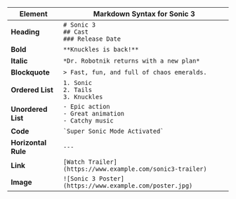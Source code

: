 

| **Element**         | **Markdown Syntax for Sonic 3**                            |
| ------------------- | ---------------------------------------------------------- |
| **Heading**         | `# Sonic 3`<br>`## Cast`<br>`### Release Date`             |
| **Bold**            | `**Knuckles is back!**`                                    |
| **Italic**          | `*Dr. Robotnik returns with a new plan*`                   |
| **Blockquote**      | `> Fast, fun, and full of chaos emeralds.`                 |
| **Ordered List**    | `1. Sonic`<br>`2. Tails`<br>`3. Knuckles`                  |
| **Unordered List**  | `- Epic action`<br>`- Great animation`<br>`- Catchy music` |
| **Code**            | `` `Super Sonic Mode Activated` ``                         |
| **Horizontal Rule** | `---`                                                      |
| **Link**            | `[Watch Trailer](https://www.example.com/sonic3-trailer)`  |
| **Image**           | `![Sonic 3 Poster](https://www.example.com/poster.jpg)`    |


